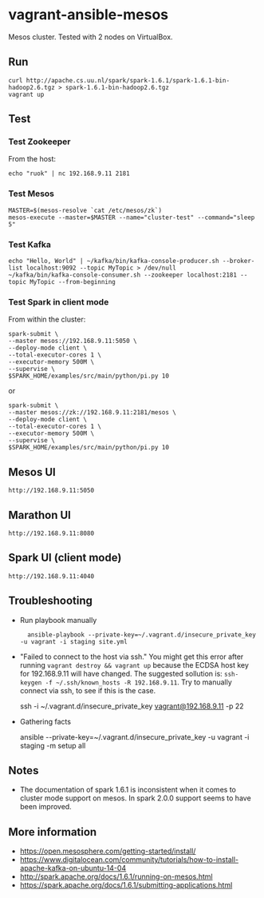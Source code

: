 # vagrant-ansible-mesos

Mesos cluster. Tested with 2 nodes on VirtualBox.

## Run

	curl http://apache.cs.uu.nl/spark/spark-1.6.1/spark-1.6.1-bin-hadoop2.6.tgz > spark-1.6.1-bin-hadoop2.6.tgz
	vagrant up

## Test

### Test Zookeeper

From the host:

	echo "ruok" | nc 192.168.9.11 2181

### Test Mesos
	
	MASTER=$(mesos-resolve `cat /etc/mesos/zk`)
	mesos-execute --master=$MASTER --name="cluster-test" --command="sleep 5"

### Test Kafka

	echo "Hello, World" | ~/kafka/bin/kafka-console-producer.sh --broker-list localhost:9092 --topic MyTopic > /dev/null
	~/kafka/bin/kafka-console-consumer.sh --zookeeper localhost:2181 --topic MyTopic --from-beginning

### Test Spark in client mode

From within the cluster:

	spark-submit \ 
	--master mesos://192.168.9.11:5050 \ 
	--deploy-mode client \ 
	--total-executor-cores 1 \ 
	--executor-memory 500M \ 
	--supervise \ 
	$SPARK_HOME/examples/src/main/python/pi.py 10

or

	spark-submit \ 
	--master mesos://zk://192.168.9.11:2181/mesos \ 
	--deploy-mode client \ 
	--total-executor-cores 1 \ 
	--executor-memory 500M \ 
	--supervise \ 
	$SPARK_HOME/examples/src/main/python/pi.py 10

## Mesos UI

	http://192.168.9.11:5050

## Marathon UI

	http://192.168.9.11:8080

## Spark UI (client mode)

	http://192.168.9.11:4040

## Troubleshooting

- Run playbook manually

		ansible-playbook --private-key=~/.vagrant.d/insecure_private_key -u vagrant -i staging site.yml

- "Failed to connect to the host via ssh."
You might get this error after running `vagrant destroy && vagrant up` because the ECDSA host key for 192.168.9.11 will have changed. The suggested sollution is: `ssh-keygen -f ~/.ssh/known_hosts -R 192.168.9.11`. Try to manually connect via ssh, to see if this is the case.

	ssh -i ~/.vagrant.d/insecure_private_key vagrant@192.168.9.11 -p 22

- Gathering facts

	ansible --private-key=~/.vagrant.d/insecure_private_key -u vagrant -i staging -m setup all

## Notes

- The documentation of spark 1.6.1 is inconsistent when it comes to cluster mode support on mesos. In spark 2.0.0 support seems to have been improved.

## More information

- https://open.mesosphere.com/getting-started/install/
- https://www.digitalocean.com/community/tutorials/how-to-install-apache-kafka-on-ubuntu-14-04
- http://spark.apache.org/docs/1.6.1/running-on-mesos.html
- https://spark.apache.org/docs/1.6.1/submitting-applications.html


